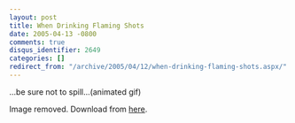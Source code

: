 ```yaml
---
layout: post
title: When Drinking Flaming Shots
date: 2005-04-13 -0800
comments: true
disqus_identifier: 2649
categories: []
redirect_from: "/archive/2005/04/12/when-drinking-flaming-shots.aspx/"
---
```


...be sure not to spill...(animated gif)

Image removed. Download from
[here](http://haacked.com/images/FlamingDrink.zip "animated gif").

